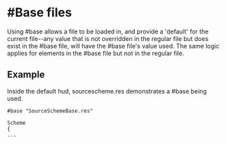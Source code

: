 # #Base files

Using #base allows a file to be loaded in, and provide a 'default' for the current file--any value that is not overridden in the regular file but does exist in the #base file, will have the #base file's value used. The same logic applies for elements in the #base file but not in the regular file.

## Example

Inside the default hud, sourcescheme.res demonstrates a #base being used.
```
#base "SourceSchemeBase.res"

Scheme
{
...
```